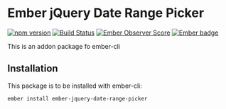 # Ember jQuery Date Range Picker
[![npm version](https://badge.fury.io/js/ember-jquery-date-range-picker.svg)](https://badge.fury.io/js/ember-jquery-date-range-picker)
[![Build Status](https://travis-ci.org/busybusy/ember-jquery-date-range-picker.svg?branch=master)](https://travis-ci.org/busybusy/ember-jquery-date-range-picker)
[![Ember Observer Score](https://emberobserver.com/badges/ember-jquery-date-range-picker.svg)](https://emberobserver.com/addons/ember-jquery-date-range-picker)
[![Ember badge][ember-badge]][embadge]

This is an addon package fo ember-cli

## Installation

This package is to be installed with ember-cli:
```
ember install ember-jquery-date-range-picker
```

[embadge]: http://embadge.io/
[ember-badge]: http://embadge.io/v1/badge.svg?start=2.11.0
